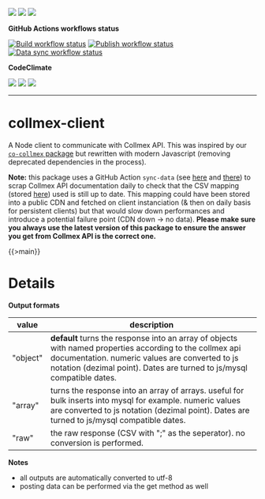 ![](https://img.shields.io/github/package-json/v/kaskadi/collmex-client)
![](https://img.shields.io/badge/code--style-standard-blue)
![](https://img.shields.io/github/license/kaskadi/collmex-client?color=blue)

**GitHub Actions workflows status**

[![Build workflow status](https://img.shields.io/github/workflow/status/kaskadi/collmex-client/build?label=build&logo=mocha)](https://github.com/kaskadi/collmex-client/actions?query=workflow%3Abuild)
[![Publish workflow status](https://img.shields.io/github/workflow/status/kaskadi/collmex-client/publish?label=publish&logo=npm)](https://github.com/kaskadi/collmex-client/actions?query=workflow%3Apublish)
[![Data sync workflow status](https://img.shields.io/github/workflow/status/kaskadi/collmex-client/sync-data?label=sync-data&logo=github-actions)](https://github.com/kaskadi/collmex-client/actions?query=workflow%3Async-data)

**CodeClimate**

[![](https://img.shields.io/codeclimate/maintainability/kaskadi/collmex-client?label=maintainability&logo=Code%20Climate)](https://codeclimate.com/github/kaskadi/collmex-client)
[![](https://img.shields.io/codeclimate/tech-debt/kaskadi/collmex-client?label=technical%20debt&logo=Code%20Climate)](https://codeclimate.com/github/kaskadi/collmex-client)
[![](https://img.shields.io/codeclimate/coverage/kaskadi/collmex-client?label=test%20coverage&logo=Code%20Climate)](https://codeclimate.com/github/kaskadi/collmex-client)

****

# collmex-client

A Node client to communicate with Collmex API. This was inspired by our [`co-collmex` package](https://www.npmjs.com/package/co-collmex) but rewritten with modern Javascript (removing deprecated dependencies in the process).

**Note:** this package uses a GitHub Action `sync-data` (see [here](https://github.com/kaskadi/collmex-client/actions?query=workflow%3Async-data) and [there](./.github/workflows/sync-data.yml)) to scrap Collmex API documentation daily to check that the CSV mapping (stored [here](./data/satzarten.json)) used is still up to date. This mapping could have been stored into a public CDN and fetched on client instanciation (& then on daily basis for persistent clients) but that would slow down performances and introduce a potential failure point (CDN down -> no data). **Please make sure you always use the latest version of this package to ensure the answer you get from Collmex API is the correct one.**

{{>main}}

# Details

**Output formats <a name="output-formats"></a>**

| value | description |
| --- | --- |
| "object" | **default** turns the response into an array of objects with named properties according to the collmex api documentation. numeric values are converted to js notation (dezimal point). Dates are turned to js/mysql compatible dates.|
| "array" | turns the response into an array of arrays. useful for bulk inserts into mysql for example. numeric values are converted to js notation (dezimal point). Dates are turned to js/mysql compatible dates.|
| "raw" | the raw response (CSV with ";" as the seperator). no conversion is performed. |

**Notes**

- all outputs are automatically converted to utf-8
- posting data can be performed via the get method as well